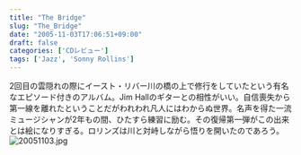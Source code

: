 ```yaml
---
title: "The Bridge"
slug: "The_Bridge"
date: "2005-11-03T17:06:51+09:00"
draft: false
categories: ['CDレビュー']
tags: ['Jazz', 'Sonny Rollins']
---
```


2回目の雲隠れの際にイースト・リバー川の橋の上で修行をしていたという有名なエピソード付きのアルバム。Jim Hallのギターとの相性がいい。自信喪失から第一線を離れたということだがわれわれ凡人にはわからぬ世界。名声を得た一流ミュージシャンが2年もの間、ひたすら練習に励む。その復帰第一弾がこの出来とは絵になりすぎる。ロリンズは川と対峙しながら悟りを開いたのであろう。 ![20051103.jpg](/wp-content/archives/20051103.jpg)
